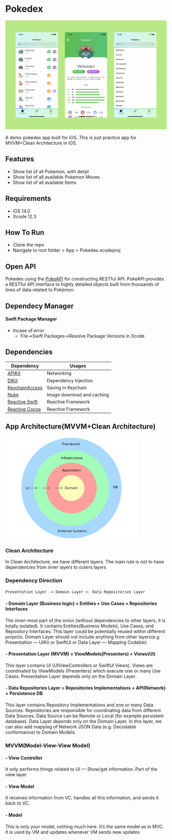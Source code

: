 # Pokedex 

![Screenshot](https://github.com/binishmaharjan/pokedex/blob/master/images/screeshot.png)

A demo pokedex app built for iOS. This is just practice app for MVVM+Clean Architecture in iOS. 

## Features
- Show list of all Pokemon, with detail 
- Show list of all available Pokemon Moves
- Show list of all available Items

## Requirements
- iOS 14.0
- Xcode 12.3

## How To Run
- Clone the repo
- Navigate to root folder > App > Pokedex.xcodeproj

## Open API
Pokedex using the [PokeAPI](https://pokeapi.co/) for constructing RESTful API.
PokeAPI provides a RESTful API interface to highly detailed objects built from thousands of lines of data related to Pokémon.

## Dependecy Manager
#### Swift Package Manager
- Incase of error
  - File->Swift Packages->Resolve Package Versions in Xcode

## Dependencies
| Dependency | Usages |
| --- | --- |
|[APIKit](https://github.com/ishkawa/APIKit)| Networking |
|[DIKit](https://github.com/ishkawa/DIKit)| Dependency Injection |
|[KeychainAccess](https://github.com/kishikawakatsumi/KeychainAccess)| Saving in Keychain |
|[Nuke](https://github.com/kean/Nuke)| Image download and caching |
|[Reactive Swift](https://github.com/ReactiveCocoa/ReactiveSwift)| Reactive Framework |
|[Reactive Cocoa](https://github.com/ReactiveCocoa/ReactiveCocoa)| Reactive Framework |

## App Architecture(MVVM+Clean Architecture)
<img src="https://github.com/binishmaharjan/pokedex/blob/master/images/clean-architecture.png" width="413" height="320" />

### Clean Architecture

In Clean Architecture, we have different layers. The main rule is not to have dependencies from inner layers to outers layers

### Dependency Direction
`Presentation Layer -> Domain Layer <- Data Repositories Layer`

#### - Domain Layer (Business logic) = Entities + Use Cases + Repositories Interfaces
The inner-most part of the onion (without dependencies to other layers, it is totally isolated). It contains Entities(Business Models), Use Cases, and Repository Interfaces. This layer could be potentially reused within different projects. Domain Layer should not include anything from other layers(e.g Presentation — UIKit or SwiftUI or Data Layer — Mapping Codable)

#### - Presentation Layer (MVVM) = ViewModels(Presenters) + Views(UI)
This layer contains UI (UIViewControllers or SwiftUI Views). Views are coordinated by ViewModels (Presenters) which execute one or many Use Cases. Presentation Layer depends only on the Domain Layer.

#### - Data Repositories Layer = Repositories Implementations + API(Network) + Persistence DB
This layer contains Repository Implementations and one or many Data Sources. Repositories are responsible for coordinating data from different Data Sources. Data Source can be Remote or Local (for example persistent database). Data Layer depends only on the Domain Layer. In this layer, we can also add mapping of Network JSON Data (e.g. Decodable conformance) to Domain Models.

### MVVM(Model-View-View Model)

#### - View Controller
It only performs things related to UI — Show/get information. Part of the view layer

#### - View Model
It receives information from VC, handles all this information, and sends it back to VC.

#### - Model
This is only your model, nothing much here. It’s the same model as in MVC. It is used by VM and updates whenever VM sends new updates
